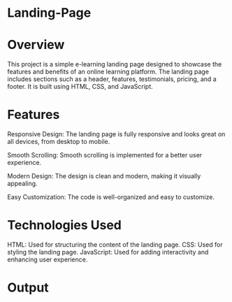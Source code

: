 # Landing-Page

# Overview
This project is a simple e-learning landing page designed to showcase the features and benefits of an online learning platform. The landing page includes sections such as a header, features, testimonials, pricing, and a footer. It is built using HTML, CSS, and JavaScript.

# Features
Responsive Design: The landing page is fully responsive and looks great on all devices, from desktop to mobile.

Smooth Scrolling: Smooth scrolling is implemented for a better user experience.

Modern Design: The design is clean and modern, making it visually appealing.

Easy Customization: The code is well-organized and easy to customize.

# Technologies Used
HTML: Used for structuring the content of the landing page.
CSS: Used for styling the landing page.
JavaScript: Used for adding interactivity and enhancing user experience.

# Output
